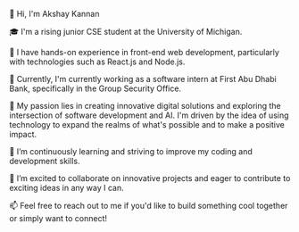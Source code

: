 👋 Hi, I'm Akshay Kannan

🎓 I'm a rising junior CSE student at the University of Michigan.

🔭 I have hands-on experience in front-end web development, particularly with technologies such as React.js and Node.js.

💼 Currently, I'm currently working as a software intern at First Abu Dhabi Bank, specifically in the Group Security Office.

 🚀 My passion lies in creating innovative digital solutions and exploring the intersection of software development and AI. I'm driven by the idea of using technology to expand the realms of what's possible and to make a positive impact.

🌱 I’m continuously learning and striving to improve my coding and development skills.

🤝 I’m excited to collaborate on innovative projects and eager to contribute to exciting ideas in any way I can.

📫 Feel free to reach out to me if you'd like to build something cool together or simply want to connect!
